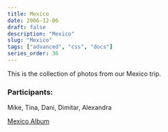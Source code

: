 ```yaml
---
title: Mexico
date: 2006-12-06
draft: false
description: "Mexico"
slug: "Mexico"
tags: ["advanced", "css", "docs"]
series_order: 36
---
```


This is the collection of photos from our Mexico trip.

### Participants:
Mike, Tina, Dani, Dimitar, Alexandra

[Mexico Album](https://photos.app.goo.gl/GcUxXexuDRjdrm8x5)
